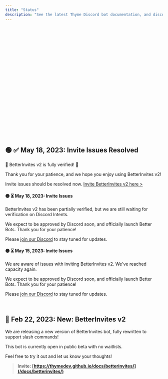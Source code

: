 ```yaml
---
title: "Status"
description: "See the latest Thyme Discord bot documentation, and discover/add new Thyme bots and services. Check Thyme bot status, uptime, and downtime notifications."
---
```


<div style="min-height:22rem">
<Status-BotCount />
</div>

## 🟢 ✅ May 18, 2023: **Invite Issues Resolved**

🎉 BetterInvites v2 is fully verified! 🎉

Thank you for your patience, and we hope you enjoy using BetterInvites v2!

Invite issues should be resolved now. [Invite BetterInvites v2 here >](/docs/betterinvites)


#### 🟡 ⏳ May 18, 2023: **Invite Issues**

BetterInvites v2 has been partially verified, but we are still waiting for verification on Discord Intents.

We expect to be approved by Discord soon, and officially launch Better Bots. Thank you for your patience!

Please [join our Discord](/discord) to stay tuned for updates.


#### 🟡 ⏳ May 15, 2023: **Invite Issues**

We are aware of issues with inviting BetterInvites v2. We've reached capacity again.

We expect to be approved by Discord soon, and officially launch Better Bots. Thank you for your patience!

Please [join our Discord](/discord) to stay tuned for updates.

<br />

## 📣 Feb 22, 2023: **New: BetterInvites v2**

We are releasing a new version of BetterInvites bot, fully rewritten to support slash commands!

This bot is currently open in public beta with no waitlists.

Feel free to try it out and let us know your thoughts!

> **Invite: [https://thymedev.github.io/docs/betterinvites/](/docs/betterinvites/)**

<br />
